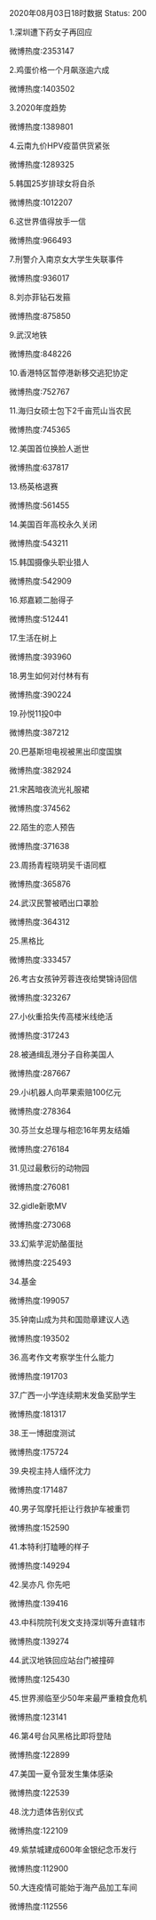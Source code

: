 2020年08月03日18时数据
Status: 200

1.深圳遭下药女子再回应

微博热度:2353147

2.鸡蛋价格一个月飙涨逾六成

微博热度:1403502

3.2020年度趋势

微博热度:1389801

4.云南九价HPV疫苗供货紧张

微博热度:1289325

5.韩国25岁排球女将自杀

微博热度:1012207

6.这世界值得放手一信

微博热度:966493

7.刑警介入南京女大学生失联事件

微博热度:936017

8.刘亦菲钻石发箍

微博热度:875850

9.武汉地铁

微博热度:848226

10.香港特区暂停港新移交逃犯协定

微博热度:752767

11.海归女硕士包下2千亩荒山当农民

微博热度:745365

12.美国首位换脸人逝世

微博热度:637817

13.杨英格退赛

微博热度:561455

14.美国百年高校永久关闭

微博热度:543211

15.韩国摄像头职业猎人

微博热度:542909

16.郑嘉颖二胎得子

微博热度:512441

17.生活在树上

微博热度:393960

18.男生如何对付林有有

微博热度:390224

19.孙悦11投0中

微博热度:387212

20.巴基斯坦电视被黑出印度国旗

微博热度:382924

21.宋茜暗夜流光礼服裙

微博热度:374562

22.陌生的恋人预告

微博热度:371638

23.周扬青程晓玥吴千语同框

微博热度:365876

24.武汉民警被晒出口罩脸

微博热度:364312

25.黑格比

微博热度:333457

26.考古女孩钟芳蓉连夜给樊锦诗回信

微博热度:323267

27.小伙重拾失传高楼米线绝活

微博热度:317243

28.被通缉乱港分子自称美国人

微博热度:287667

29.小i机器人向苹果索赔100亿元

微博热度:278364

30.芬兰女总理与相恋16年男友结婚

微博热度:276184

31.见过最敷衍的动物园

微博热度:276081

32.gidle新歌MV

微博热度:273068

33.幻紫芋泥奶酪蛋挞

微博热度:225493

34.基金

微博热度:199057

35.钟南山成为共和国勋章建议人选

微博热度:193502

36.高考作文考察学生什么能力

微博热度:191703

37.广西一小学连续期末发鱼奖励学生

微博热度:181317

38.王一博甜度测试

微博热度:175724

39.央视主持人缅怀沈力

微博热度:171487

40.男子驾摩托拒让行救护车被重罚

微博热度:152590

41.本特利打瞌睡的样子

微博热度:149294

42.吴亦凡 你先吧

微博热度:139416

43.中科院院刊发文支持深圳等升直辖市

微博热度:139274

44.武汉地铁回应站台门被撞碎

微博热度:125430

45.世界濒临至少50年来最严重粮食危机

微博热度:123141

46.第4号台风黑格比即将登陆

微博热度:122899

47.美国一夏令营发生集体感染

微博热度:122539

48.沈力遗体告别仪式

微博热度:122109

49.紫禁城建成600年金银纪念币发行

微博热度:112900

50.大连疫情可能始于海产品加工车间

微博热度:112556

